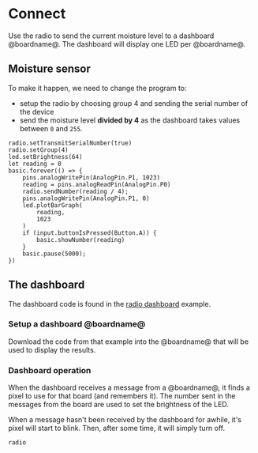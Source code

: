 # Connect

Use the radio to send the current moisture level to a dashboard @boardname@. The dashboard will display one LED per @boardname@.

## Moisture sensor

To make it happen, we need to change the program to:
* setup the radio by choosing group 4 and sending the serial number of the device
* send the moisture level **divided by 4** as the dashboard takes values between ``0`` and ``255``.

```blocks
radio.setTransmitSerialNumber(true)
radio.setGroup(4)
led.setBrightness(64)
let reading = 0
basic.forever(() => {
    pins.analogWritePin(AnalogPin.P1, 1023)
    reading = pins.analogReadPin(AnalogPin.P0)
    radio.sendNumber(reading / 4);
    pins.analogWritePin(AnalogPin.P1, 0)
    led.plotBarGraph(
        reading,
        1023
    )
    if (input.buttonIsPressed(Button.A)) {
        basic.showNumber(reading)
    }
    basic.pause(5000);
})
```

## The dashboard

The dashboard code is found in the [radio dashboard](/examples/radio-dashboard) example.

### Setup a dashboard @boardname@

Download the code from that example into the @boardname@ that will be used to display the results.

### Dashboard operation

When the dashboard receives a message from a @boardname@, it finds a pixel to use for that board (and remembers it). The number sent in the messages from the board are used to set the brightness of the LED.

When a message hasn't been received by the dashboard for awhile, it's pixel will start to blink. Then, after some time, it will simply turn off.

```package
radio
```